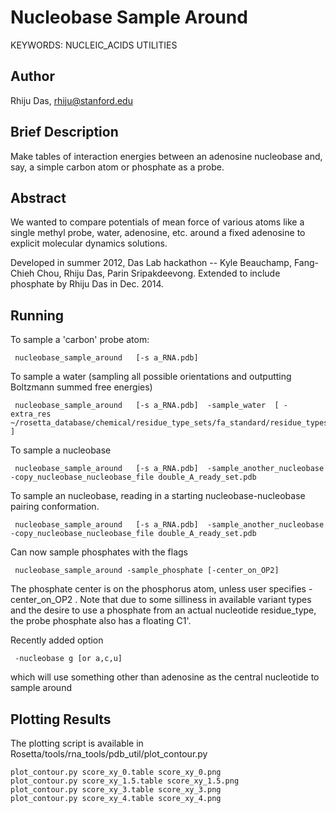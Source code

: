# Nucleobase Sample Around

KEYWORDS: NUCLEIC_ACIDS UTILITIES

## Author
Rhiju Das, rhiju@stanford.edu

## Brief Description

Make tables of interaction energies between an adenosine nucleobase and, say, 
 a simple carbon atom or phosphate as a probe.

## Abstract

We wanted to compare potentials of mean force of various atoms like a single methyl probe, water, adenosine, etc. around a fixed adenosine to explicit molecular dynamics solutions.

Developed in summer 2012, Das Lab hackathon -- Kyle Beauchamp, Fang-Chieh Chou, Rhiju Das, Parin Sripakdeevong. 
Extended to include phosphate by Rhiju Das in Dec. 2014.

## Running
To sample a 'carbon' probe atom:
```
 nucleobase_sample_around   [-s a_RNA.pdb]
```

To sample a water (sampling all possible orientations and outputting Boltzmann summed free energies)
```
 nucleobase_sample_around   [-s a_RNA.pdb]  -sample_water  [ -extra_res ~/rosetta_database/chemical/residue_type_sets/fa_standard/residue_types/water/TP3.params ]
```
To sample a nucleobase
```
 nucleobase_sample_around   [-s a_RNA.pdb]  -sample_another_nucleobase   -copy_nucleobase_nucleobase_file double_A_ready_set.pdb
```
To sample an nucleobase, reading in a starting nucleobase-nucleobase pairing conformation.
```
 nucleobase_sample_around   [-s a_RNA.pdb]  -sample_another_nucleobase   -copy_nucleobase_nucleobase_file double_A_ready_set.pdb
```
Can now sample phosphates with the flags
```
 nucleobase_sample_around -sample_phosphate [-center_on_OP2]
```
The phosphate center is on the phosphorus atom, unless user specifies -center_on_OP2 . 
Note that due to some silliness in available variant types and the desire to use a phosphate from an actual nucleotide residue_type, the probe phosphate also has a floating C1'.

Recently added option
```
 -nucleobase g [or a,c,u]
```
which will use something other than adenosine as the central nucleotide to sample around

## Plotting Results

The plotting script is available in Rosetta/tools/rna_tools/pdb_util/plot_contour.py
```
plot_contour.py score_xy_0.table score_xy_0.png
plot_contour.py score_xy_1.5.table score_xy_1.5.png
plot_contour.py score_xy_3.table score_xy_3.png
plot_contour.py score_xy_4.table score_xy_4.png
```

